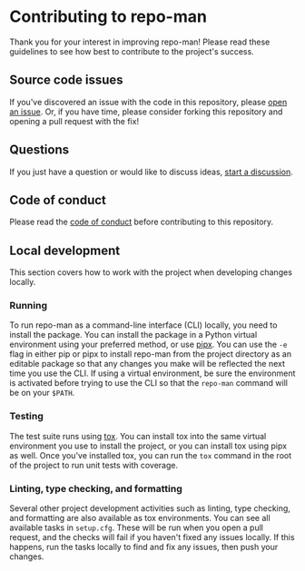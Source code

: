 # Contributing to repo-man

Thank you for your interest in improving repo-man!
Please read these guidelines to see how best to contribute to the project's success.

## Source code issues

If you've discovered an issue with the code in this repository, please [open an issue](https://github.com/easy-as-python/repo-man/issues/new/choose).
Or, if you have time, please consider forking this repository and opening a pull request with the fix!

## Questions

If you just have a question or would like to discuss ideas, [start a discussion](https://github.com/easy-as-python/repo-man/discussions/new).

## Code of conduct

Please read the [code of conduct](../CODE_OF_CONDUCT.md) before contributing to this repository.

## Local development

This section covers how to work with the project when developing changes locally.

### Running

To run repo-man as a command-line interface (CLI) locally, you need to install the package.
You can install the package in a Python virtual environment using your preferred method, or use [pipx](https://pipx.pypa.io/stable/).
You can use the `-e` flag in either pip or pipx to install repo-man from the project directory as an editable package so that any changes you make will be reflected the next time you use the CLI.
If using a virtual environment, be sure the environment is activated before trying to use the CLI so that the `repo-man` command will be on your `$PATH`.

### Testing

The test suite runs using [tox](https://tox.wiki).
You can install tox into the same virtual environment you use to install the project, or you can install tox using pipx as well.
Once you've installed tox, you can run the `tox` command in the root of the project to run unit tests with coverage.

### Linting, type checking, and formatting

Several other project development activities such as linting, type checking, and formatting are also available as tox environments.
You can see all available tasks in `setup.cfg`.
These will be run when you open a pull request, and the checks will fail if you haven't fixed any issues locally.
If this happens, run the tasks locally to find and fix any issues, then push your changes.
